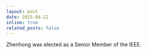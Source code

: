 ```yaml
---
layout: post
date: 2025-04-22
inline: true
related_posts: false
---
```


Zhenhong was elected as a Senior Member of the IEEE. 




